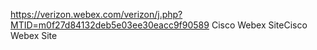 https://verizon.webex.com/verizon/j.php?MTID=m0f27d84132deb5e03ee30eacc9f90589
Cisco Webex SiteCisco Webex Site
